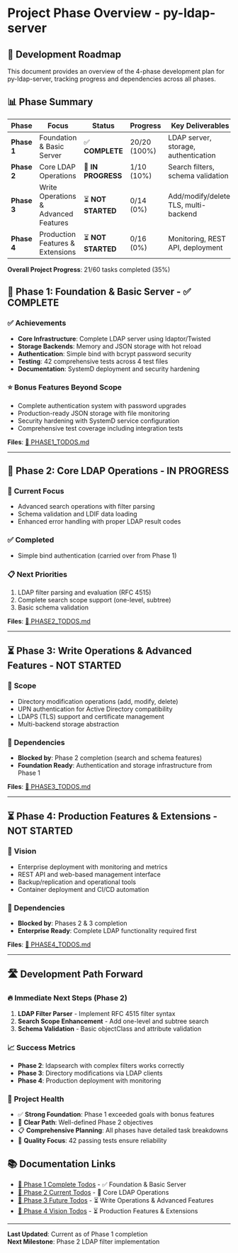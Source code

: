 # Project Phase Overview - py-ldap-server

## 🎯 **Development Roadmap**

This document provides an overview of the 4-phase development plan for py-ldap-server, tracking progress and dependencies across all phases.

## 📊 **Phase Summary**

| Phase | Focus | Status | Progress | Key Deliverables |
|-------|-------|--------|----------|------------------|
| **Phase 1** | Foundation & Basic Server | ✅ **COMPLETE** | 20/20 (100%) | LDAP server, storage, authentication |
| **Phase 2** | Core LDAP Operations | 🚧 **IN PROGRESS** | 1/10 (10%) | Search filters, schema validation |
| **Phase 3** | Write Operations & Advanced Features | ⏳ **NOT STARTED** | 0/14 (0%) | Add/modify/delete, TLS, multi-backend |
| **Phase 4** | Production Features & Extensions | ⏳ **NOT STARTED** | 0/16 (0%) | Monitoring, REST API, deployment |

**Overall Project Progress**: 21/60 tasks completed (35%)

## 🎉 **Phase 1: Foundation & Basic Server - ✅ COMPLETE**

### ✅ **Achievements** 
- **Core Infrastructure**: Complete LDAP server using ldaptor/Twisted
- **Storage Backends**: Memory and JSON storage with hot reload
- **Authentication**: Simple bind with bcrypt password security  
- **Testing**: 42 comprehensive tests across 4 test files
- **Documentation**: SystemD deployment and security hardening

### ⭐ **Bonus Features Beyond Scope**
- Complete authentication system with password upgrades
- Production-ready JSON storage with file monitoring
- Security hardening with SystemD service configuration
- Comprehensive test coverage including integration tests

**Files**: [📄 PHASE1_TODOS.md](PHASE1_TODOS.md)

---

## 🚧 **Phase 2: Core LDAP Operations - IN PROGRESS**  

### 🎯 **Current Focus**
- Advanced search operations with filter parsing
- Schema validation and LDIF data loading
- Enhanced error handling with proper LDAP result codes

### ✅ **Completed**
- Simple bind authentication (carried over from Phase 1)

### 📋 **Next Priorities**
1. LDAP filter parsing and evaluation (RFC 4515)
2. Complete search scope support (one-level, subtree)
3. Basic schema validation

**Files**: [📄 PHASE2_TODOS.md](PHASE2_TODOS.md)

---

## ⏳ **Phase 3: Write Operations & Advanced Features - NOT STARTED**

### 🎯 **Scope**
- Directory modification operations (add, modify, delete)
- UPN authentication for Active Directory compatibility  
- LDAPS (TLS) support and certificate management
- Multi-backend storage abstraction

### 🔄 **Dependencies**
- **Blocked by**: Phase 2 completion (search and schema features)
- **Foundation Ready**: Authentication and storage infrastructure from Phase 1

**Files**: [📄 PHASE3_TODOS.md](PHASE3_TODOS.md)

---

## ⏳ **Phase 4: Production Features & Extensions - NOT STARTED**

### 🎯 **Vision**
- Enterprise deployment with monitoring and metrics
- REST API and web-based management interface
- Backup/replication and operational tools
- Container deployment and CI/CD automation

### 🔄 **Dependencies**  
- **Blocked by**: Phases 2 & 3 completion
- **Enterprise Ready**: Complete LDAP functionality required first

**Files**: [📄 PHASE4_TODOS.md](PHASE4_TODOS.md)

---

## 🛣️ **Development Path Forward**

### 🔥 **Immediate Next Steps (Phase 2)**
1. **LDAP Filter Parser** - Implement RFC 4515 filter syntax
2. **Search Scope Enhancement** - Add one-level and subtree search
3. **Schema Validation** - Basic objectClass and attribute validation

### 📈 **Success Metrics**
- **Phase 2**: ldapsearch with complex filters works correctly
- **Phase 3**: Directory modifications via LDAP clients  
- **Phase 4**: Production deployment with monitoring

### 🎯 **Project Health**
- ✅ **Strong Foundation**: Phase 1 exceeded goals with bonus features
- 🚧 **Clear Path**: Well-defined Phase 2 objectives  
- 📋 **Comprehensive Planning**: All phases have detailed task breakdowns
- 🔧 **Quality Focus**: 42 passing tests ensure reliability

## 📚 **Documentation Links**

- [📄 Phase 1 Complete Todos](PHASE1_TODOS.md) - ✅ Foundation & Basic Server
- [📄 Phase 2 Current Todos](PHASE2_TODOS.md) - 🚧 Core LDAP Operations  
- [📄 Phase 3 Future Todos](PHASE3_TODOS.md) - ⏳ Write Operations & Advanced Features
- [📄 Phase 4 Vision Todos](PHASE4_TODOS.md) - ⏳ Production Features & Extensions

---

**Last Updated**: Current as of Phase 1 completion  
**Next Milestone**: Phase 2 LDAP filter implementation
